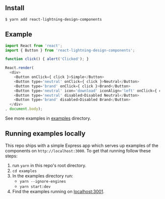 ## Install

```
$ yarn add react-lightning-design-components
```

## Example

```javascript
import React from 'react';
import { Button } from 'react-lightning-design-components';

function click() { alert('Clicked'); }

React.render(
  <div>
    <Button onClick={ click }>Simple</Button>
    <Button type='neutral' onClick={ click }>Neutral</Button>
    <Button type='brand' onClick={ click }>Brand</Button>
    <Button type='neutral' icon='download' iconAlign='left' onClick={ click }>Icon #1</Button>
    <Button type='neutral' disabled>Disabled Neutral</Button>
    <Button type='brand' disabled>Disabled Brand</Button>
  </div>
, document.body);
```

See more examples in [examples](https://github.com/stomita/react-lightning-design-system/tree/master/examples) directory.


## Running examples locally

This repo ships with a simple Express app which serves up examples of the components on ```http://localhost:3000```.  To get that running follow these steps:

1. run ```yarn``` in this repo's root directory.
2. ```cd examples```
3. In the examples directory run:
   * ```yarn --ignore-engines```
   * ```yarn start:dev```
4. Find the examples running on [localhost:3001](http://localhost:3001).
